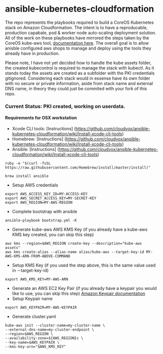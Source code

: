 ansible-kubernetes-cloudformation
===
The repo represents the playbooks required to build a CoreOS Kubernetes stack on Amazon Cloudformation. The intent is to have a reproducable, production capabale, pod & worker node auto-scaling deployment solution. All of the work on these playbooks have mirrored the steps taken by the CoreOS kube-aws tool, [documentation here](https://coreos.com/kubernetes/docs/latest/kubernetes-on-aws.html). The overall goal is to allow anisble configured aws shops to manage and deploy using the tools they already have in production.

Please note, I have not yet decided how to handle the kube assets folder, the created kubecontrol is required to manage the stack with kubectl. As it stands today the assets are created as a subfolder with the PKI credentials gitignored. Considering each stack would in essense have its own folder with no secure or private information, aside from stack name and external DNS name, in theory they could just be commited with your fork of this repo.

### Current Status: PKI created, working on userdata.

#### Requirements for OSX workstation
* Xcode CLI tools: [Instructions] (https://github.com/cloudvox/ansible-kubernetes-cloudformation/wiki/Install-xcode-cli-tools)
* Homebrew: [Instructions] (https://github.com/cloudvox/ansible-kubernetes-cloudformation/wiki/Install-xcode-cli-tools)
* Ansible: [Instructions] (https://github.com/cloudvox/ansible-kubernetes-cloudformation/wiki/Install-xcode-cli-tools)

```
ruby -e "$(curl -fsSL https://raw.githubusercontent.com/Homebrew/install/master/install)"
```

```
brew install ansible
```
* Setup AWS credentials
```
export AWS_ACCESS_KEY_ID=MY-ACCESS-KEY
export AWS_SECRET_ACCESS_KEY=MY-SECRET-KEY
export AWS_REGION=MY-AWS-REGION
```
* Complete bootstrap with ansible
```
ansible-playbook bootstrap.yml -K
```
* Generate kube-aws AWS KMS Key (if you already have a kube-aws KMS key created, you can skip this step)
```
aws kms --region=$AWS_REGION create-key --description="kube-aws assets"
aws kms create-alias --alias-name alias/kube-aws --target-key-id MY-AWS-KMS-ARN-FROM-ABOVE-COMMAND
```
* Setup KMS Key (if you used the step above, this is the same value used in --target-key-id)
```
export AWS_KMS_KEY=MY-AWS-ARN
```
* Generate an AWS EC2 Key Pair (if you already have a keypair you would like to use, you can skip this step)
[Amazon Keypair documentation](http://docs.aws.amazon.com/AWSEC2/latest/UserGuide/ec2-key-pairs.html#having-ec2-create-your-key-pair)
* Setup Keypair name
```
export AWS_KEYPAIR=MY-AWS-KEYPAIR
```
* Generate cluster.yaml
```
kube-aws init --cluster-name=my-cluster-name \
--external-dns-name=my-cluster-endpoint \
--region=$AWS_REGION \
--availability-zone=${AWS_REGION}c \
--key-name=$AWS_KEYPAIR \
--kms-key-arn="$AWS_KMS_KEY"
```
